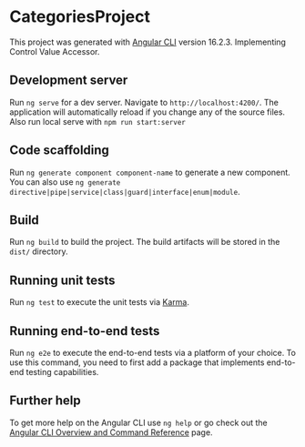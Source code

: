 # CategoriesProject

This project was generated with [Angular CLI](https://github.com/angular/angular-cli) version 16.2.3.
Implementing Control Value Accessor.

## Development server

Run `ng serve` for a dev server. Navigate to `http://localhost:4200/`. The application will automatically reload if you change any of the source files.
Also run local serve with  `npm run start:server`

## Code scaffolding

Run `ng generate component component-name` to generate a new component. You can also use `ng generate directive|pipe|service|class|guard|interface|enum|module`.

## Build

Run `ng build` to build the project. The build artifacts will be stored in the `dist/` directory.

## Running unit tests

Run `ng test` to execute the unit tests via [Karma](https://karma-runner.github.io).

## Running end-to-end tests

Run `ng e2e` to execute the end-to-end tests via a platform of your choice. To use this command, you need to first add a package that implements end-to-end testing capabilities.

## Further help

To get more help on the Angular CLI use `ng help` or go check out the [Angular CLI Overview and Command Reference](https://angular.io/cli) page.

